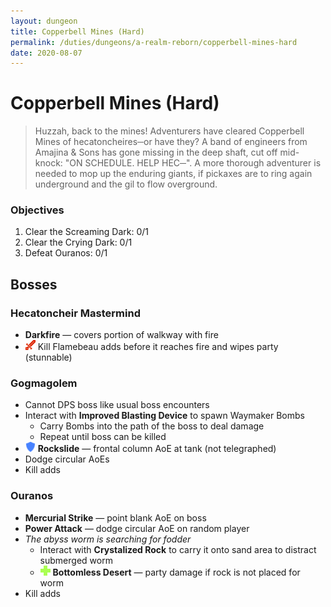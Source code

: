 ```yaml
---
layout: dungeon
title: Copperbell Mines (Hard)
permalink: /duties/dungeons/a-realm-reborn/copperbell-mines-hard
date: 2020-08-07
---
```


# Copperbell Mines (Hard)

> Huzzah, back to the mines! Adventurers have cleared Copperbell Mines of hecatoncheires─or have they? A band of engineers from Amajina & Sons has gone missing in the deep shaft, cut off mid-knock: "ON SCHEDULE. HELP HEC─". A more thorough adventurer is needed to mop up the enduring giants, if pickaxes are to ring again underground and the gil to flow overground.

### Objectives

1. Clear the Screaming Dark: 0/1
2. Clear the Crying Dark: 0/1
3. Defeat Ouranos: 0/1

## Bosses

### Hecatoncheir Mastermind

- **Darkfire** — covers portion of walkway with fire
- ![](/assets/icons/role-dps.png) Kill Flamebeau adds before it reaches fire and wipes party (stunnable)

### Gogmagolem

- Cannot DPS boss like usual boss encounters
- Interact with **Improved Blasting Device** to spawn Waymaker Bombs
  - Carry Bombs into the path of the boss to deal damage
  - Repeat until boss can be killed
- ![](/assets/icons/role-tank.png) **Rockslide** — frontal column AoE at tank (not telegraphed)
- Dodge circular AoEs
- Kill adds

### Ouranos

- **Mercurial Strike** — point blank AoE on boss
- **Power Attack** — dodge circular AoE on random player
- *The abyss worm is searching for fodder*
  - Interact with **Crystalized Rock** to carry it onto sand area to distract submerged worm
  - ![](/assets/icons/role-healer.png) **Bottomless Desert** — party damage if rock is not placed for worm
- Kill adds
